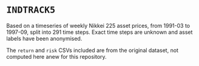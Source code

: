 # `INDTRACK5`

Based on a timeseries of weekly Nikkei 225 asset prices, from 1991-03 to 1997-09, split into 291 time steps. Exact time steps are unknown and asset labels have been anonymised.

The `return` and `risk` CSVs included are from the original dataset, not computed here anew for this repository.
